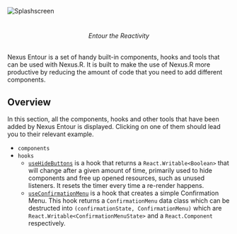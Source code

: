 ![Splashscreen](https://github.com/ShindouMihou/Nexus/assets/69381903/e2e2118b-07c4-4c49-9322-0507dc1ebf5c)

#

<div align="center"><i>Entour the Reactivity</i></div>
<br/>

Nexus Entour is a set of handy built-in components, hooks and tools that can be used with Nexus.R. It is built to make 
the use of Nexus.R more productive by reducing the amount of code that you need to add different components.

## Overview

In this section, all the components, hooks and other tools that have been added by Nexus Entour is displayed. Clicking on 
one of them should lead you to their relevant example.

- `components`
- `hooks`
  - [`useHideButtons`](src/main/kotlin/pw/mihou/entour/react/hooks/UseHideButtons.kt) is a hook that returns a 
  `React.Writable<Boolean>` that will change after a given amount of time, primarily used to hide components and 
  free up opened  resources, such as unused listeners. It resets the timer every time a re-render happens.
  - [`useConfirmationMenu`](examples/ConfirmationMenuExample.kt) is a hook that creates a simple Confirmation Menu. 
  This hook returns a `ConfirmationMenu` data class which can be destructed into `(confirmationState, ConfirmationMenu)`
  which are `React.Writable<ConfirmationMenuState>` and a `React.Component` respectively.